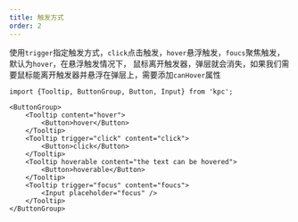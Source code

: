 ```yaml
---
title: 触发方式
order: 2
---
```


使用`trigger`指定触发方式，`click`点击触发，`hover`悬浮触发，`foucs`聚焦触发，默认为`hover`，在悬浮触发情况下，
鼠标离开触发器，弹层就会消失，如果我们需要鼠标能离开触发器并悬浮在弹层上，需要添加`canHover`属性

```vdt
import {Tooltip, ButtonGroup, Button, Input} from 'kpc';

<ButtonGroup>
    <Tooltip content="hover">
        <Button>hover</Button>
    </Tooltip>
    <Tooltip trigger="click" content="click">
        <Button>click</Button>
    </Tooltip>
    <Tooltip hoverable content="the text can be hovered">
        <Button>hoverable</Button>
    </Tooltip>
    <Tooltip trigger="focus" content="foucs">
        <Input placeholder="focus" />
    </Tooltip>
</ButtonGroup>
```
